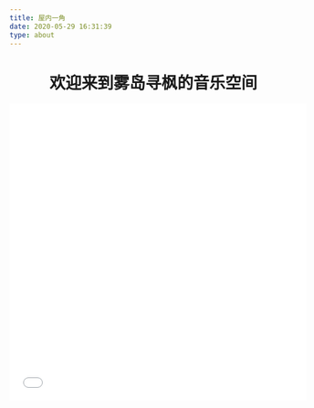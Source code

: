 ```yaml
---
title: 屋内一角
date: 2020-05-29 16:31:39
type: about
---
```


<h1><center>欢迎来到雾岛寻枫的音乐空间</center></h1>

<iframe frameborder="no" border="1" marginwidth="0" marginheight="0" width=520 height=520 src="//music.163.com/outchain/player?type=0&id=5060027217&auto=1&height=430"></iframe>


